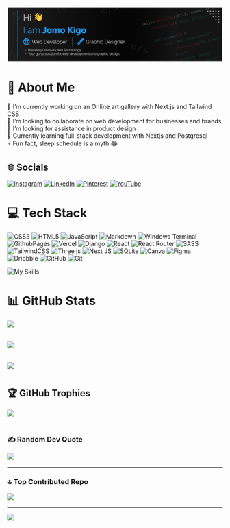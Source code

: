#

![header photo](./images/github_cover.png)

# 💫 About Me

🔭 I’m currently working on an Online art gallery with Next.js and Tailwind CSS<br>
👯 I’m looking to collaborate on web development for businesses and brands<br>
🤝 I’m looking for assistance in product design<br>
🌱 Currently learning full-stack development with Nextjs and Postgresql<br>
⚡ Fun fact, sleep schedule is a myth 😂

## 🌐 Socials

[![Instagram](https://img.shields.io/badge/Instagram-%23E4405F.svg?logo=Instagram&logoColor=white)](https://instagram.com/orb_designs_) [![LinkedIn](https://img.shields.io/badge/LinkedIn-%230077B5.svg?logo=linkedin&logoColor=white)](https://linkedin.com/in/kigo-jomo) [![Pinterest](https://img.shields.io/badge/Pinterest-%23E60023.svg?logo=Pinterest&logoColor=white)](https://pinterest.com/kigojomo) [![YouTube](https://img.shields.io/badge/YouTube-%23FF0000.svg?logo=YouTube&logoColor=white)](https://youtube.com/@@kigojomo)

# 💻 Tech Stack

![CSS3](https://img.shields.io/badge/css3-%231572B6.svg?style=for-the-badge&logo=css3&logoColor=white) ![HTML5](https://img.shields.io/badge/html5-%23E34F26.svg?style=for-the-badge&logo=html5&logoColor=white) ![JavaScript](https://img.shields.io/badge/javascript-%23323330.svg?style=for-the-badge&logo=javascript&logoColor=%23F7DF1E) ![Markdown](https://img.shields.io/badge/markdown-%23000000.svg?style=for-the-badge&logo=markdown&logoColor=white) ![Windows Terminal](https://img.shields.io/badge/Windows%20Terminal-%234D4D4D.svg?style=for-the-badge&logo=windows-terminal&logoColor=white) ![GithubPages](https://img.shields.io/badge/github%20pages-121013?style=for-the-badge&logo=github&logoColor=white) ![Vercel](https://img.shields.io/badge/vercel-%23000000.svg?style=for-the-badge&logo=vercel&logoColor=white) ![Django](https://img.shields.io/badge/django-%23092E20.svg?style=for-the-badge&logo=django&logoColor=white) ![React](https://img.shields.io/badge/react-%2320232a.svg?style=for-the-badge&logo=react&logoColor=%2361DAFB) ![React Router](https://img.shields.io/badge/React_Router-CA4245?style=for-the-badge&logo=react-router&logoColor=white) ![SASS](https://img.shields.io/badge/SASS-hotpink.svg?style=for-the-badge&logo=SASS&logoColor=white) ![TailwindCSS](https://img.shields.io/badge/tailwindcss-%2338B2AC.svg?style=for-the-badge&logo=tailwind-css&logoColor=white) ![Three js](https://img.shields.io/badge/threejs-black?style=for-the-badge&logo=three.js&logoColor=white) ![Next JS](https://img.shields.io/badge/Next-black?style=for-the-badge&logo=next.js&logoColor=white) ![SQLite](https://img.shields.io/badge/sqlite-%2307405e.svg?style=for-the-badge&logo=sqlite&logoColor=white) ![Canva](https://img.shields.io/badge/Canva-%2300C4CC.svg?style=for-the-badge&logo=Canva&logoColor=white) ![Figma](https://img.shields.io/badge/figma-%23F24E1E.svg?style=for-the-badge&logo=figma&logoColor=white) ![Dribbble](https://img.shields.io/badge/Dribbble-EA4C89?style=for-the-badge&logo=dribbble&logoColor=white) ![GitHub](https://img.shields.io/badge/github-%23121011.svg?style=for-the-badge&logo=github&logoColor=white) ![Git](https://img.shields.io/badge/git-%23F05033.svg?style=for-the-badge&logo=git&logoColor=white)

![My Skills](https://skillicons.dev/icons?i=tailwindcss,react,nextjs,html5,css3,scss,python,javascript,prisma,markdown,react-router,git,django,git,threejs)

# 📊 GitHub Stats

![](https://github-readme-stats.vercel.app/api?username=KigoJomo&theme=react&hide_border=false&include_all_commits=true&count_private=true)
<br/>

##

![](https://github-readme-streak-stats.herokuapp.com/?user=KigoJomo&theme=react&hide_border=false)
<br/>

##

![](https://github-readme-stats.vercel.app/api/top-langs/?username=KigoJomo&theme=react&hide_border=false&include_all_commits=true&count_private=true&layout=compact)

#

## 🏆 GitHub Trophies

![](https://github-profile-trophy.vercel.app/?username=KigoJomo&theme=radical&no-frame=false&no-bg=true&margin-w=4)

#

### ✍️ Random Dev Quote

![](https://quotes-github-readme.vercel.app/api?type=vetical&theme=radical)

---

### 🔝 Top Contributed Repo

![](https://github-contributor-stats.vercel.app/api?username=KigoJomo&limit=5&theme=dark&combine_all_yearly_contributions=true)

---
[![](https://visitcount.itsvg.in/api?id=KigoJomo&icon=0&color=0)](https://visitcount.itsvg.in)
